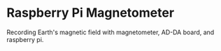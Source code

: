 # Raspberry Pi Magnetometer
 Recording Earth's magnetic field with magnetometer, AD-DA board, and raspberry pi.
